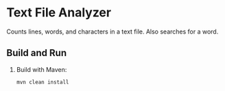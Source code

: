 # Text File Analyzer

Counts lines, words, and characters in a text file. Also searches for a word.

## Build and Run
1. Build with Maven:
   ```bash
   mvn clean install
